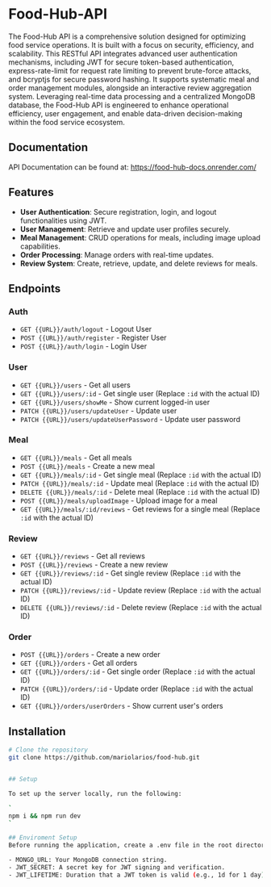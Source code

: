 # Food-Hub-API

The Food-Hub API is a comprehensive solution designed for optimizing food service operations. It is built with a focus on security, efficiency, and scalability. This RESTful API integrates advanced user authentication mechanisms, including JWT for secure token-based authentication, express-rate-limit for request rate limiting to prevent brute-force attacks, and bcryptjs for secure password hashing. It supports systematic meal and order management modules, alongside an interactive review aggregation system. Leveraging real-time data processing and a centralized MongoDB database, the Food-Hub API is engineered to enhance operational efficiency, user engagement, and enable data-driven decision-making within the food service ecosystem.

## Documentation
API Documentation can be found at: https://food-hub-docs.onrender.com/

## Features

- **User Authentication**: Secure registration, login, and logout functionalities using JWT.
- **User Management**: Retrieve and update user profiles securely.
- **Meal Management**: CRUD operations for meals, including image upload capabilities.
- **Order Processing**: Manage orders with real-time updates.
- **Review System**: Create, retrieve, update, and delete reviews for meals.

## Endpoints

### Auth

- `GET {{URL}}/auth/logout` - Logout User
- `POST {{URL}}/auth/register` - Register User
- `POST {{URL}}/auth/login` - Login User

### User

- `GET {{URL}}/users` - Get all users
- `GET {{URL}}/users/:id` - Get single user (Replace `:id` with the actual ID)
- `GET {{URL}}/users/showMe` - Show current logged-in user
- `PATCH {{URL}}/users/updateUser` - Update user
- `PATCH {{URL}}/users/updateUserPassword` - Update user password

### Meal

- `GET {{URL}}/meals` - Get all meals
- `POST {{URL}}/meals` - Create a new meal
- `GET {{URL}}/meals/:id` - Get single meal (Replace `:id` with the actual ID)
- `PATCH {{URL}}/meals/:id` - Update meal (Replace `:id` with the actual ID)
- `DELETE {{URL}}/meals/:id` - Delete meal (Replace `:id` with the actual ID)
- `POST {{URL}}/meals/uploadImage` - Upload image for a meal
- `GET {{URL}}/meals/:id/reviews` - Get reviews for a single meal (Replace `:id` with the actual ID)

### Review

- `GET {{URL}}/reviews` - Get all reviews
- `POST {{URL}}/reviews` - Create a new review
- `GET {{URL}}/reviews/:id` - Get single review (Replace `:id` with the actual ID)
- `PATCH {{URL}}/reviews/:id` - Update review (Replace `:id` with the actual ID)
- `DELETE {{URL}}/reviews/:id` - Delete review (Replace `:id` with the actual ID)

### Order

- `POST {{URL}}/orders` - Create a new order
- `GET {{URL}}/orders` - Get all orders
- `GET {{URL}}/orders/:id` - Get single order (Replace `:id` with the actual ID)
- `PATCH {{URL}}/orders/:id` - Update order (Replace `:id` with the actual ID)
- `GET {{URL}}/orders/userOrders` - Show current user's orders

## Installation

```bash
# Clone the repository
git clone https://github.com/mariolarios/food-hub.git


## Setup

To set up the server locally, run the following:

`
npm i && npm run dev
`

## Enviroment Setup
Before running the application, create a .env file in the root directory and add the following environment variables:

- MONGO_URL: Your MongoDB connection string.
- JWT_SECRET: A secret key for JWT signing and verification.
- JWT_LIFETIME: Duration that a JWT token is valid (e.g., 1d for 1 day).
